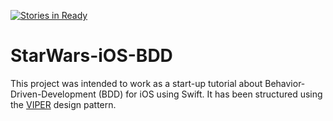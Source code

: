 [![Stories in Ready](https://badge.waffle.io/pedrohperalta/StarWars-iOS-BDD.png?label=ready&title=Ready)](https://waffle.io/pedrohperalta/StarWars-iOS-BDD)
# StarWars-iOS-BDD

This project was intended to work as a start-up tutorial about Behavior-Driven-Development (BDD) for iOS using Swift. 
It has been structured using the [VIPER](https://www.ckl.io/blog/ios-project-architecture-using-viper/) design pattern.
